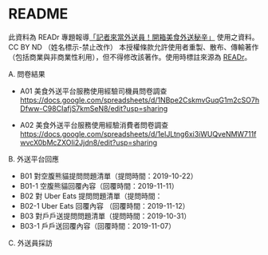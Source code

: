 # README
此資料為 READr 專題報導[「記者來當外送員！開箱美食外送秘辛」](https://www.readr.tw/project/food-delivery) 使用之資料。
CC BY ND （姓名標示-禁止改作）
本授權條款允許使用者重製、散布、傳輸著作（包括商業與非商業性利用），但不得修改該著作。使用時標註來源為 [READr](https://www.readr.tw/)。 

A. 問卷結果
* A01 美食外送平台服務使用經驗司機員問卷調查
https://docs.google.com/spreadsheets/d/1NBpe2CskmvGuqG1m2cSO7hDfww-C98CIafjS7kmSeN8/edit?usp=sharing

* A02 美食外送平台服務使用經驗消費者問卷調查 
https://docs.google.com/spreadsheets/d/1elJLtng6xi3iWUQveNMW711fwvcX0bMcZXOIi2Jjdn8/edit?usp=sharing

B. 外送平台回應
* B01 對空腹熊貓提問問題清單（提問時間：2019-10-22）
* B01-1 空腹熊貓回覆內容（回覆時間：2019-11-11）
* B02 對 Uber Eats 提問問題清單（提問時間：
* B02-1 Uber Eats 回覆內容 （回覆時間：2019-11-12）
* B03 對戶戶送提問問題清單（提問時間：2019-10-31）
* B03-1 戶戶送回覆內容（回覆時間：2019-11-07）

C. 外送員採訪
